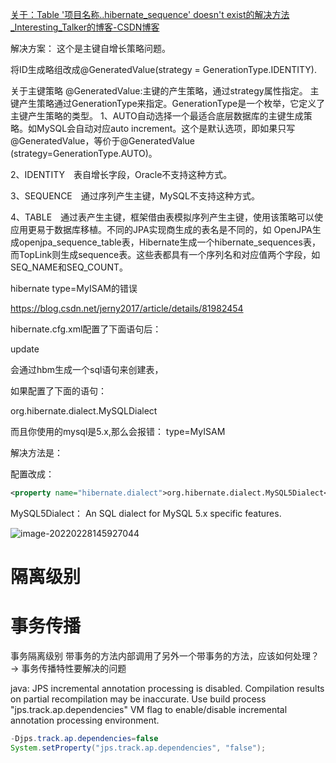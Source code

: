 



[关于：Table '项目名称..hibernate_sequence' doesn't exist的解决方法_Interesting_Talker的博客-CSDN博客](https://blog.csdn.net/Interesting_Talent/article/details/81454104)





解决方案：
这个是主键自增长策略问题。

将ID生成略组改成@GeneratedValue(strategy = GenerationType.IDENTITY).

 

 关于主键策略
@GeneratedValue:主键的产生策略，通过strategy属性指定。 
主键产生策略通过GenerationType来指定。GenerationType是一个枚举，它定义了主键产生策略的类型。 
1、AUTO自动选择一个最适合底层数据库的主键生成策略。如MySQL会自动对应auto increment。这个是默认选项，即如果只写@GeneratedValue，等价于@GeneratedValue (strategy=GenerationType.AUTO)。

2、IDENTITY　表自增长字段，Oracle不支持这种方式。

3、SEQUENCE　通过序列产生主键，MySQL不支持这种方式。

4、TABLE　通过表产生主键，框架借由表模拟序列产生主键，使用该策略可以使应用更易于数据库移植。不同的JPA实现商生成的表名是不同的，如 OpenJPA生成openjpa_sequence_table表，Hibernate生成一个hibernate_sequences表，而TopLink则生成sequence表。这些表都具有一个序列名和对应值两个字段，如SEQ_NAME和SEQ_COUNT。





hibernate type=MyISAM的错误

https://blog.csdn.net/jerny2017/article/details/81982454



hibernate.cfg.xml配置了下面语句后：

<property name="hibernate.hbm2ddl.auto">update</property>

会通过hbm生成一个sql语句来创建表，

如果配置了下面的语句：

<property name="hibernate.dialect">org.hibernate.dialect.MySQLDialect</property>

而且你使用的mysql是5.x,那么会报错： type=MyISAM

解决方法是：

配置改成：

```xml
<property name="hibernate.dialect">org.hibernate.dialect.MySQL5Dialect</property>
```

MySQL5Dialect： An SQL dialect for MySQL 5.x specific features.


![image-20220228145927044](\images\异常调用栈.png)


# 隔离级别






# 事务传播


事务隔离级别
带事务的方法内部调用了另外一个带事务的方法，应该如何处理？ -> 事务传播特性要解决的问题















java: JPS incremental annotation processing is disabled. Compilation results on partial recompilation may be inaccurate. Use build process "jps.track.ap.dependencies" VM flag to enable/disable incremental annotation processing environment.

```java
-Djps.track.ap.dependencies=false
System.setProperty("jps.track.ap.dependencies", "false");
```













